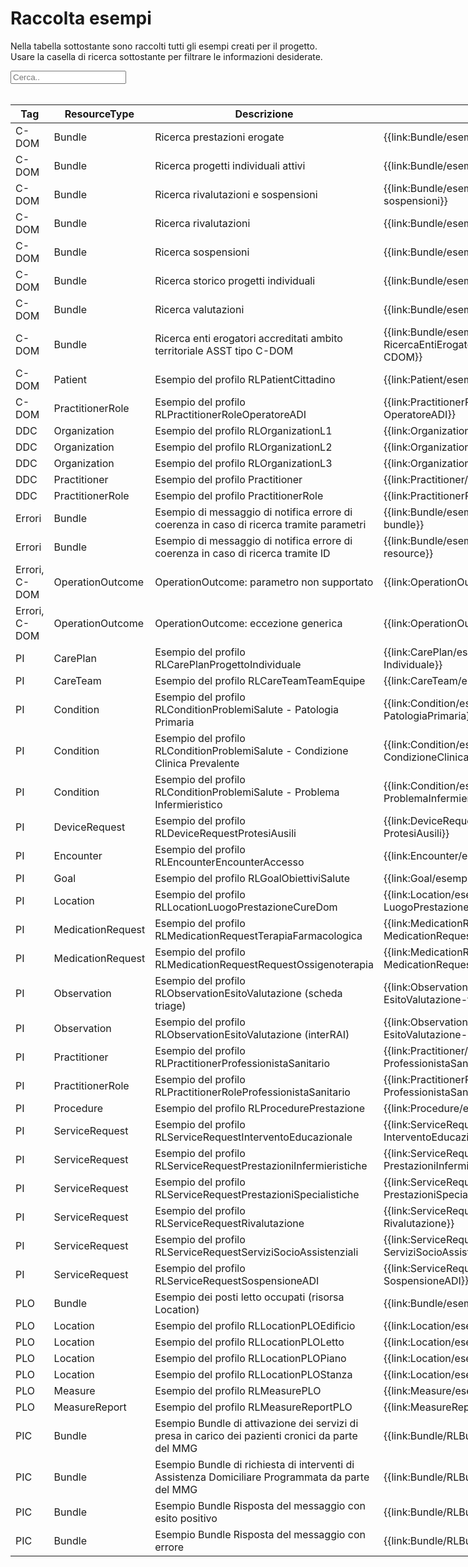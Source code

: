 <html>
  <head>
    <script src="https://ajax.googleapis.com/ajax/libs/jquery/3.6.0/jquery.min.js"></script>
    <script>
      $(document).ready(function () {
        $("#myInput").on("keyup", function () {
          var value = $(this).val().toLowerCase();
          $("#myTable tr").filter(function () {
            $(this).toggle($(this).text().toLowerCase().indexOf(value) > -1);
          });
        });
      });
    </script>
  </head>
  <body>
    <h1>Raccolta esempi</h1>
    <div>
      <p>
        Nella tabella sottostante sono raccolti tutti gli esempi creati per il progetto.
        <br />
        Usare la casella di ricerca sottostante per filtrare le informazioni
        desiderate.
      </p>
      <input id="myInput" type="text" placeholder="Cerca.." />
    </div>
    <br/>
    <table style="width: fit-content">
  <thead>
    <tr>
      <th>Tag</th>
      <th>ResourceType</th>
      <th>Descrizione</th>
      <th>Link Simplifier</th>
    </tr>
  </thead>
  <tbody id="myTable">
    <tr>
      <td>C-DOM</td>
      <td>Bundle</td>
      <td>Ricerca prestazioni erogate</td>
      <td>{{link:Bundle/esempio-ricerca-prestazioni-erogate}}</td>
    </tr>
    <tr>
      <td>C-DOM</td>
      <td>Bundle</td>
      <td>Ricerca progetti individuali attivi</td>
      <td>{{link:Bundle/esempio-ricerca-pi-attivi}}</td>
    </tr>
    <tr>
      <td>C-DOM</td>
      <td>Bundle</td>
      <td>Ricerca rivalutazioni e sospensioni</td>
      <td>{{link:Bundle/esempio-ricerca-rivalutazioni-sospensioni}}</td>
    </tr>
    <tr>
      <td>C-DOM</td>
      <td>Bundle</td>
      <td>Ricerca rivalutazioni</td>
      <td>{{link:Bundle/esempio-ricerca-rivalutazioni}}</td>
    </tr>
    <tr>
      <td>C-DOM</td>
      <td>Bundle</td>
      <td>Ricerca sospensioni</td>
      <td>{{link:Bundle/esempio-ricerca-sospensione}}</td>
    </tr>
    <tr>
      <td>C-DOM</td>
      <td>Bundle</td>
      <td>Ricerca storico progetti individuali</td>
      <td>{{link:Bundle/esempio-ricerca-storico-pi}}</td>
    </tr>
    <tr>
      <td>C-DOM</td>
      <td>Bundle</td>
      <td>Ricerca valutazioni</td>
      <td>{{link:Bundle/esempio-ricerca-valutazioni}}</td>
    </tr>
    <tr>
      <td>C-DOM</td>
      <td>Bundle</td>
      <td>Ricerca enti erogatori accreditati ambito territoriale ASST tipo C-DOM</td>
      <td>{{link:Bundle/esempio-RicercaEntiErogatoriAccreditatiAmbitoTerritorialeASST-CDOM}}</td>
    </tr>
    <tr>
      <td>C-DOM</td>
      <td>Patient</td>
      <td>Esempio del profilo RLPatientCittadino</td>
      <td>{{link:Patient/esempio-Patient-Cittadino}}</td>
    </tr>
    <tr>
      <td>C-DOM</td>
      <td>PractitionerRole</td>
      <td>Esempio del profilo RLPractitionerRoleOperatoreADI</td>
      <td>{{link:PractitionerRole/esempio-PractitionerRole-OperatoreADI}}</td>
    </tr>
    <tr>
      <td>DDC</td>
      <td>Organization</td>
      <td>Esempio del profilo RLOrganizationL1</td>
      <td>{{link:Organization/esempio-RLOrganizationL1}}</td>
    </tr>
    <tr>
      <td>DDC</td>
      <td>Organization</td>
      <td>Esempio del profilo RLOrganizationL2</td>
      <td>{{link:Organization/esempio-RLOrganizationL2}}</td>
    </tr>
    <tr>
      <td>DDC</td>
      <td>Organization</td>
      <td>Esempio del profilo RLOrganizationL3</td>
      <td>{{link:Organization/esempio-RLOrganizationL3}}</td>
    </tr>
    <tr>
      <td>DDC</td>
      <td>Practitioner</td>
      <td>Esempio del profilo Practitioner</td>
      <td>{{link:Practitioner/esempio-Practitioner}}</td>
    </tr>
    <tr>
      <td>DDC</td>
      <td>PractitionerRole</td>
      <td>Esempio del profilo PractitionerRole</td>
      <td>{{link:PractitionerRole/esempio-PractitionerRole}}</td>
    </tr>
    <tr>
      <td>Errori</td>
      <td>Bundle</td>
      <td>
        Esempio di messaggio di notifica errore di coerenza in caso di ricerca
        tramite parametri
      </td>
      <td>{{link:Bundle/esempio-bundle-notifica-errori-bundle}}</td>
    </tr>
    <tr>
      <td>Errori</td>
      <td>Bundle</td>
      <td>
        Esempio di messaggio di notifica errore di coerenza in caso di ricerca
        tramite ID
      </td>
      <td>{{link:Bundle/esempio-bundle-notifica-errori-resource}}</td>
    </tr>
    <tr>
      <td>Errori, C-DOM</td>
      <td>OperationOutcome</td>
      <td>OperationOutcome: parametro non supportato</td>
      <td>{{link:OperationOutcome/esempio-searchfail}}</td>
    </tr>
    <tr>
      <td>Errori, C-DOM</td>
      <td>OperationOutcome</td>
      <td>OperationOutcome: eccezione generica</td>
      <td>{{link:OperationOutcome/esempio-exception}}</td>
    </tr>
    <tr>
      <td>PI</td>
      <td>CarePlan</td>
      <td>Esempio del profilo RLCarePlanProgettoIndividuale</td>
      <td>{{link:CarePlan/esempio-CarePlan-Progetto-Individuale}}</td>
    </tr>
    <tr>
      <td>PI</td>
      <td>CareTeam</td>
      <td>Esempio del profilo RLCareTeamTeamEquipe</td>
      <td>{{link:CareTeam/esempio-CareTeam-Equipe}}</td>
    </tr>
    <tr>
      <td>PI</td>
      <td>Condition</td>
      <td>
        Esempio del profilo RLConditionProblemiSalute - Patologia Primaria
      </td>
      <td>{{link:Condition/esempio-Condition-PatologiaPrimaria}}</td>
    </tr>
    <tr>
      <td>PI</td>
      <td>Condition</td>
      <td>
        Esempio del profilo RLConditionProblemiSalute - Condizione Clinica
        Prevalente
      </td>
      <td>{{link:Condition/esempio-Condition-CondizioneClinicaPrevalente}}</td>
    </tr>
    <tr>
      <td>PI</td>
      <td>Condition</td>
      <td>
        Esempio del profilo RLConditionProblemiSalute - Problema Infermieristico
      </td>
      <td>{{link:Condition/esempio-Condition-ProblemaInfermieristico}}</td>
    </tr>
    <tr>
      <td>PI</td>
      <td>DeviceRequest</td>
      <td>Esempio del profilo RLDeviceRequestProtesiAusili</td>
      <td>{{link:DeviceRequest/esempio-DeviceRequest-ProtesiAusili}}</td>
    </tr>
    <tr>
      <td>PI</td>
      <td>Encounter</td>
      <td>Esempio del profilo RLEncounterEncounterAccesso</td>
      <td>{{link:Encounter/esempio-Encounter-Accesso}}</td>
    </tr>
    <tr>
      <td>PI</td>
      <td>Goal</td>
      <td>Esempio del profilo RLGoalObiettiviSalute</td>
      <td>{{link:Goal/esempio-Goal-ObiettiviSalute}}</td>
    </tr>
    <tr>
      <td>PI</td>
      <td>Location</td>
      <td>Esempio del profilo RLLocationLuogoPrestazioneCureDom</td>
      <td>{{link:Location/esempio-Location-LuogoPrestazioneCureDom}}</td>
    </tr>
    <tr>
      <td>PI</td>
      <td>MedicationRequest</td>
      <td>Esempio del profilo RLMedicationRequestTerapiaFarmacologica</td>
      <td>
        {{link:MedicationRequest/esempio-MedicationRequest-TerapiaFarmacologica}}
      </td>
    </tr>
    <tr>
      <td>PI</td>
      <td>MedicationRequest</td>
      <td>Esempio del profilo RLMedicationRequestRequestOssigenoterapia</td>
      <td>
        {{link:MedicationRequest/esempio-MedicationRequest-Ossigenoterapia}}
      </td>
    </tr>
    <tr>
      <td>PI</td>
      <td>Observation</td>
      <td>Esempio del profilo RLObservationEsitoValutazione (scheda triage)</td>
      <td>{{link:Observation/esempio-Observation-EsitoValutazione-triage}}</td>
    </tr>
    <tr>
      <td>PI</td>
      <td>Observation</td>
      <td>Esempio del profilo RLObservationEsitoValutazione (interRAI)</td>
      <td>
        {{link:Observation/esempio-Observation-EsitoValutazione-interRAI}}
      </td>
    </tr>
    <tr>
      <td>PI</td>
      <td>Practitioner</td>
      <td>Esempio del profilo RLPractitionerProfessionistaSanitario</td>
      <td>
        {{link:Practitioner/esempio-Practitioner-ProfessionistaSanitario}}
      </td>
    </tr>
    <tr>
      <td>PI</td>
      <td>PractitionerRole</td>
      <td>Esempio del profilo RLPractitionerRoleProfessionistaSanitario</td>
      <td>
        {{link:PractitionerRole/esempio-PractitionerRole-ProfessionistaSanitario}}
      </td>
    </tr>
    <tr>
      <td>PI</td>
      <td>Procedure</td>
      <td>Esempio del profilo RLProcedurePrestazione</td>
      <td>{{link:Procedure/esempio-Procedure-Prestazione}}</td>
    </tr>
    <tr>
      <td>PI</td>
      <td>ServiceRequest</td>
      <td>Esempio del profilo RLServiceRequestInterventoEducazionale</td>
      <td>
        {{link:ServiceRequest/esempio-ServiceRequest-InterventoEducazionale}}
      </td>
    </tr>
    <tr>
      <td>PI</td>
      <td>ServiceRequest</td>
      <td>Esempio del profilo RLServiceRequestPrestazioniInfermieristiche</td>
      <td>
        {{link:ServiceRequest/esempio-ServiceRequest-PrestazioniInfermieristiche}}
      </td>
    </tr>
    <tr>
      <td>PI</td>
      <td>ServiceRequest</td>
      <td>Esempio del profilo RLServiceRequestPrestazioniSpecialistiche</td>
      <td>
        {{link:ServiceRequest/esempio-ServiceRequest-PrestazioniSpecialistiche}}
      </td>
    </tr>
    <tr>
      <td>PI</td>
      <td>ServiceRequest</td>
      <td>Esempio del profilo RLServiceRequestRivalutazione</td>
      <td>{{link:ServiceRequest/esempio-ServiceRequest-Rivalutazione}}</td>
    </tr>
    <tr>
      <td>PI</td>
      <td>ServiceRequest</td>
      <td>Esempio del profilo RLServiceRequestServiziSocioAssistenziali</td>
      <td>
        {{link:ServiceRequest/esempio-ServiceRequest-ServiziSocioAssistenziali}}
      </td>
    </tr>
    <tr>
      <td>PI</td>
      <td>ServiceRequest</td>
      <td>Esempio del profilo RLServiceRequestSospensioneADI</td>
      <td>{{link:ServiceRequest/esempio-ServiceRequest-SospensioneADI}}</td>
    </tr>
    <tr>
      <td>PLO</td>
      <td>Bundle</td>
      <td>Esempio dei posti letto occupati (risorsa Location)</td>
      <td>{{link:Bundle/esempio-PLO-Location}}</td>
    </tr>
    <tr>
      <td>PLO</td>
      <td>Location</td>
      <td>Esempio del profilo RLLocationPLOEdificio</td>
      <td>{{link:Location/esempio-Location-PLO-Edificio}}</td>
    </tr>
    <tr>
      <td>PLO</td>
      <td>Location</td>
      <td>Esempio del profilo RLLocationPLOLetto</td>
      <td>{{link:Location/esempio-Location-PLO-Letto}}</td>
    </tr>
    <tr>
      <td>PLO</td>
      <td>Location</td>
      <td>Esempio del profilo RLLocationPLOPiano</td>
      <td>{{link:Location/esempio-Location-PLO-Piano}}</td>
    </tr>
    <tr>
      <td>PLO</td>
      <td>Location</td>
      <td>Esempio del profilo RLLocationPLOStanza</td>
      <td>{{link:Location/esempio-Location-PLO-Stanza}}</td>
    </tr>
    <tr>
      <td>PLO</td>
      <td>Measure</td>
      <td>Esempio del profilo RLMeasurePLO</td>
      <td>{{link:Measure/esempio-measure-PLO}}</td>
    </tr>
    <tr>
      <td>PLO</td>
      <td>MeasureReport</td>
      <td>Esempio del profilo RLMeasureReportPLO</td>
      <td>{{link:MeasureReport/esempio-measureReport-PLO}}</td>
    </tr>
    <tr>
      <td>PIC</td>
      <td>Bundle</td>
      <td>Esempio Bundle di attivazione dei servizi di presa in carico dei pazienti cronici da parte del MMG</td>
      <td>{{link:Bundle/RLBundleMMGpicMMG}}</td>
    </tr>
    <tr>
      <td>PIC</td>
      <td>Bundle</td>
      <td>Esempio Bundle di richiesta di interventi di Assistenza Domiciliare Programmata da parte del MMG</td>
      <td>{{link:Bundle/RLBundleMMGADP}}</td>
    </tr>
    <tr>
      <td>PIC</td>
      <td>Bundle</td>
      <td>Esempio Bundle Risposta del messaggio con esito positivo</td>
      <td>{{link:Bundle/RLBundleRispostaMMGPositiva}}</td>
    </tr>
    <tr>
      <td>PIC</td>
      <td>Bundle</td>
      <td>Esempio Bundle Risposta del messaggio con errore</td>
      <td>{{link:Bundle/RLBundleRispostaMMGNegativa}}</td>
    </tr>
  </tbody>
</table>
  </body>
</html>
